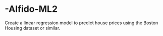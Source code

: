 # -Alfido-ML2
Create a linear regression model to predict house prices using the Boston Housing dataset or similar.
